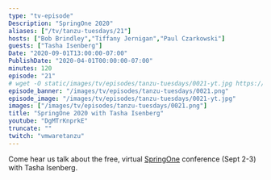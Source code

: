 ```yaml
---
type: "tv-episode"
Description: "SpringOne 2020"
aliases: ["/tv/tanzu-tuesdays/21"]
hosts: ["Bob Brindley","Tiffany Jernigan","Paul Czarkowski"]
guests: ["Tasha Isenberg"]
Date: "2020-09-01T13:00:00-07:00"
PublishDate: "2020-04-01T00:00:00-07:00"
minutes: 120
episode: "21"
# wget -O static/images/tv/episodes/tanzu-tuesdays/0021-yt.jpg https://img.youtube.com/vi/DgMTrKnprkE/mqdefault.jpg
episode_banner: "/images/tv/episodes/tanzu-tuesdays/0021.png"
episode_image: "/images/tv/episodes/tanzu-tuesdays/0021-yt.jpg"
images: ["/images/tv/episodes/tanzu-tuesdays/0021.png"]
title: "SpringOne 2020 with Tasha Isenberg"
youtube: "DgMTrKnprkE"
truncate: ""
twitch: "vmwaretanzu"
---
```


Come hear us talk about the free, virtual [SpringOne](https://springone.io/) conference (Sept 2-3) with Tasha Isenberg.
